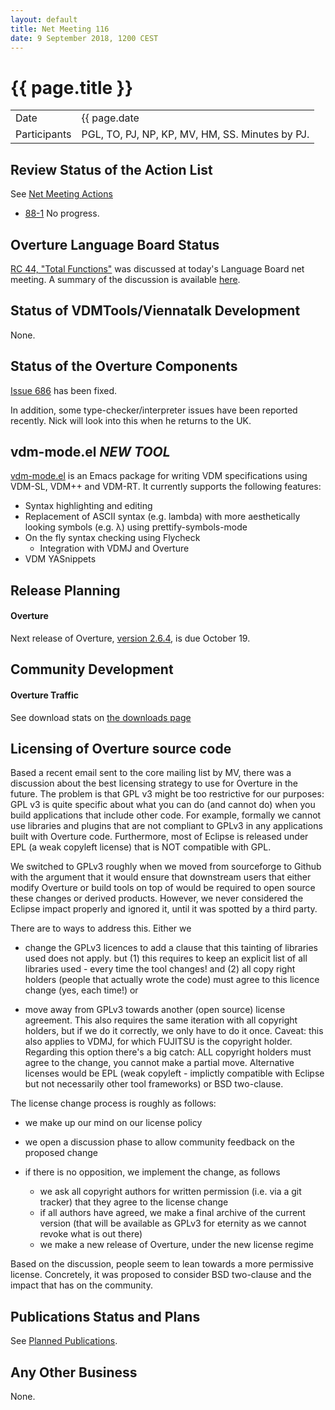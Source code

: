 ```yaml
---
layout: default
title: Net Meeting 116
date: 9 September 2018, 1200 CEST
---
```


<script src="http://code.jquery.com/jquery-1.11.1.min.js">
</script>
<script src="/javascripts/edit.js"></script>
<script>setEditButonNm();</script>

# {{ page.title }}

|||
|---|---|
| Date | {{ page.date | date: "%-d %B %Y, %R %Z"}} |
| Participants | PGL, TO, PJ, NP, KP, MV, HM, SS.  Minutes by PJ. |


## Review Status of the Action List

See [Net Meeting Actions](https://github.com/overturetool/overturetool.github.io/issues?q=is%3Aopen+is%3Aissue+label%3A%22action+net-meeting%22)

* [88-1](https://github.com/overturetool/overturetool.github.io/issues/18) No progress.

## Overture Language Board Status

[RC 44, "Total Functions"](https://github.com/overturetool/language/issues/44) was discussed at today's Language Board net meeting. A summary of the discussion is available [here](https://github.com/overturetool/language/wiki/Minutes-of-the-LB-NM,-9th-September-2018).

## Status of VDMTools/Viennatalk Development

None.

##  Status of the Overture Components

[Issue 686](https://github.com/overturetool/overture/issues/686) has been fixed.

In addition, some type-checker/interpreter issues have been reported recently. Nick will look into this when he returns to the UK.

## vdm-mode.el *NEW TOOL*

[vdm-mode.el](https://github.com/peterwvj/vdm-mode) is an Emacs package for writing VDM specifications using VDM-SL, VDM++ and VDM-RT. It currently supports the following features:

* Syntax highlighting and editing
* Replacement of ASCII syntax (e.g. lambda) with more aesthetically looking symbols (e.g. λ) using prettify-symbols-mode
* On the fly syntax checking using Flycheck
  * Integration with VDMJ and Overture
* VDM YASnippets

##  Release Planning

#### Overture

Next release of Overture, [version 2.6.4](https://github.com/overturetool/overture/milestone/40), is due October 19.

##  Community Development

#### Overture Traffic

See download stats on [the downloads page](http://overturetool.org/download/)

##  Licensing of Overture source code

Based a recent email sent to the core mailing list by MV, there was a discussion about the best licensing strategy to use for Overture in the future. The problem is that GPL v3 might be too restrictive for our purposes: GPL v3 is quite specific about what you can do (and cannot do) when you build applications that include other code. For example, formally we cannot use libraries and plugins that are not compliant to GPLv3 in any applications built with Overture code. Furthermore, most of Eclipse is released under EPL (a weak copyleft license) that is NOT compatible with GPL.

We switched to GPLv3 roughly when we moved from sourceforge to Github with the argument that it would ensure that downstream users that either modify Overture or build tools on top of would be required to open source these changes or derived products. However, we never considered the Eclipse impact properly and ignored it, until it was spotted by a third party.

There are to ways to address this. Either we

* change the GPLv3 licences to add a clause that this tainting of libraries used does not apply. but (1) this requires to keep an explicit list of all libraries used - every time the tool changes! and (2) all copy right holders (people that actually wrote the code) must agree to this licence change (yes, each time!) or

* move away from GPLv3 towards another (open source) license agreement. This also requires the same iteration with all copyright holders, but if we do it correctly, we only have to do it once. Caveat: this also applies to VDMJ, for which FUJITSU is the copyright holder. Regarding this option there's a big catch: ALL copyright holders must agree to the change, you cannot make a partial move. Alternative licenses would be EPL (weak copyleft - implictly compatible with Eclipse but not necessarily other tool frameworks) or BSD two-clause.

The license change process is roughly as follows:

* we make up our mind on our license policy

* we open a discussion phase to allow community feedback on the proposed change

* if there is no opposition, we implement the change, as follows
  * we ask all copyright authors for written permission (i.e. via a git tracker) that they agree to the license change
  * if all authors have agreed, we make a final archive of the current version (that will be available as GPLv3 for eternity as we cannot revoke what is out there)
  * we make a new release of Overture, under the new license regime

Based on the discussion, people seem to lean towards a more permissive license. Concretely, it was proposed to consider BSD two-clause and the impact that has on the community.

##  Publications Status and Plans

See [Planned Publications](http://overturetool.org/publications/PlannedPublications.html).

##  Any Other Business

None.

<div id="edit_page_div"></div>




